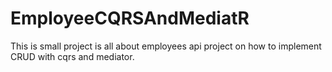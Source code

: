 # EmployeeCQRSAndMediatR
This is small  project is all about employees api project on how to implement CRUD with cqrs and mediator.

